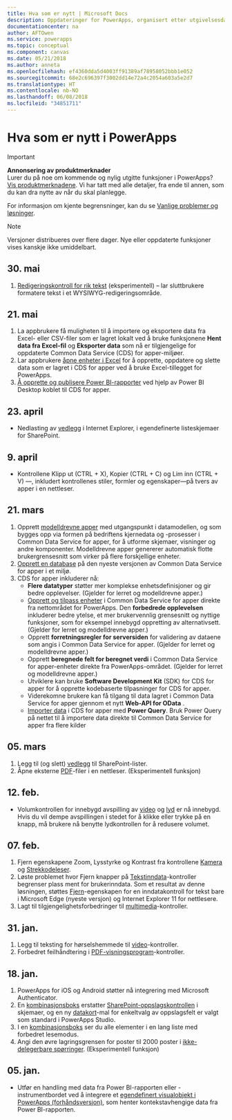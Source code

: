 ```yaml
---
title: Hva som er nytt | Microsoft Docs
description: Oppdateringer for PowerApps, organisert etter utgivelsesdato
documentationcenter: na
author: AFTOwen
ms.service: powerapps
ms.topic: conceptual
ms.component: canvas
ms.date: 05/21/2018
ms.author: anneta
ms.openlocfilehash: ef4360dda5d4003ff91389af78958052bbb1e052
ms.sourcegitcommit: 68e2c696397f3002dd14e72a4c2054a603a5e2d7
ms.translationtype: HT
ms.contentlocale: nb-NO
ms.lasthandoff: 06/08/2018
ms.locfileid: "34851711"
---
```

# <a name="whats-new-in-powerapps"></a>Hva som er nytt i PowerApps
> [!IMPORTANT]
> **Annonsering av produktmerknader**<br>
> Lurer du på noe om kommende og nylig utgitte funksjoner i PowerApps?<br>
[Vis produktmerknadene](https://docs.microsoft.com/en-us/business-applications-release-notes/april18/powerapps/overview). Vi har tatt med alle detaljer, fra ende til annen, som du kan dra nytte av når du skal planlegge.

For informasjon om kjente begrensninger, kan du se [Vanlige problemer og løsninger](common-issues-and-resolutions.md).

> [!NOTE]
> Versjoner distribueres over flere dager. Nye eller oppdaterte funksjoner vises kanskje ikke umiddelbart.

## <a name="may-30"></a>30. mai
1. [Redigeringskontroll for rik tekst](controls/control-richtexteditor.md) (eksperimentell) – lar sluttbrukere formatere tekst i et WYSIWYG-redigeringsområde. 

## <a name="may-21"></a>21. mai
1. La appbrukere få muligheten til å importere og eksportere data fra Excel- eller CSV-filer som er lagret lokalt ved å bruke funksjonene **Hent data fra Excel-fil** og **Eksporter data** som nå er tilgjengelige for oppdaterte Common Data Service (CDS) for apper-miljøer. 
1. Lar appbrukere [åpne enheter i Excel](../common-data-service/data-platform-excel-addin.md) for å opprette, oppdatere og slette data som er lagret i CDS for apper ved å bruke Excel-tillegget for PowerApps. 
1. [Å opprette og publisere Power BI-rapporter](../common-data-service/data-platform-powerbi-connector.md) ved hjelp av Power BI Desktop koblet til CDS for apper. 

## <a name="april-23"></a>23. april
* Nedlasting av [vedlegg](controls/control-attachments.md) i Internet Explorer, i egendefinerte listeskjemaer for SharePoint.

## <a name="april-9"></a>9. april
* Kontrollene Klipp ut (CTRL + X), Kopier (CTRL + C) og Lim inn (CTRL + V) &mdash;, inkludert kontrollenes stiler, formler og egenskaper&mdash;på tvers av apper i en nettleser.

## <a name="march-21"></a>21. mars
1. Opprett [modelldrevne apper](../model-driven-apps/model-driven-app-overview.md) med utgangspunkt i datamodellen, og som bygges opp via formen på bedriftens kjernedata og -prosesser i Common Data Service for apper, for å utforme skjemaer, visninger og andre komponenter. Modelldrevne apper genererer automatisk flotte brukergrensesnitt som virker på flere forskjellige enheter.
2. [Opprett en database](../../administrator/create-database.md) på den nyeste versjonen av Common Data Service for apper i et miljø.
3. CDS for apper inkluderer nå:
    - **Flere datatyper** støtter mer komplekse enhetsdefinisjoner og gir bedre opplevelser. (Gjelder for lerret og modelldrevne apper.)
    - [Opprett og tilpass enheter](../common-data-service/data-platform-create-entity.md) i Common Data Service for apper direkte fra nettområdet for PowerApps. Den **forbedrede opplevelsen** inkluderer bedre ytelse, et mer brukervennlig grensesnitt og nyttige funksjoner, som for eksempel innebygd oppretting av alternativsett. (Gjelder for lerret og modelldrevne apper.)
    - Opprett **forretningsregler for serversiden** for validering av dataene som angis i Common Data Service for apper. (Gjelder for lerret og modelldrevne apper.)
    - Opprett **beregnede felt for beregnet verdi** i Common Data Service for apper-enheter direkte fra PowerApps-området. (Gjelder for lerret og modelldrevne apper.)  
    - Utviklere kan bruke **Software Development Kit** (SDK) for CDS for apper for å opprette kodebaserte tilpasninger for CDS for apper.
    - Viderekomne brukere kan få tilgang til data lagret i Common Data Service for apper gjennom et nytt **Web-API for OData** .
    - [Importer data](../common-data-service/data-platform-cds-newentity-pq.md) i CDS for apper med **Power Query**. Bruk Power Query på nettet til å importere data direkte til Common Data Service for apper fra flere kilder

## <a name="march-5"></a>05. mars
1. Legg til (og slett) [vedlegg](controls/control-attachments.md) til SharePoint-lister.
2. Åpne eksterne [PDF](controls/control-pdf-viewer.md)-filer i en nettleser. (Eksperimentell funksjon)

## <a name="feb-12"></a>12. feb.
* Volumkontrollen for innebygd avspilling av [video](controls/control-audio-video.md) og [lyd](controls/control-audio-video.md) er nå innebygd. Hvis du vil dempe avspillingen i stedet for å klikke eller trykke på en knapp, må brukere nå benytte lydkontrollen for å redusere volumet.

## <a name="feb-7"></a>07. feb.
1. Fjern egenskapene Zoom, Lysstyrke og Kontrast fra kontrollene [Kamera](controls/control-camera.md) og [Strekkodeleser](controls/control-barcodescanner.md).
2. Løste problemet hvor Fjern knapper på [Tekstinndata](controls/control-text-input.md)-kontroller begrenser plass ment for brukerinndata. Som et resultat av denne løsningen, støttes [Fjern](controls/control-text-input.md#additional-properties)-egenskapen for en inndatakontroll for tekst bare i Microsoft Edge (nyeste versjon) og Internet Explorer 11 for nettlesere.
3. Lagt til tilgjengelighetsforbedringer til [multimedia](add-images-pictures-audio-video.md)-kontroller.

## <a name="jan-31"></a>31. jan.
1. Legg til teksting for hørselshemmede til [video](controls/control-audio-video.md)-kontroller.
2. Forbedret feilhåndtering i [PDF-visningsprogram](controls/control-pdf-viewer.md)-kontroller.

## <a name="jan-18"></a>18. jan.
1. PowerApps for iOS og Android støtter nå integrering med Microsoft Authenticator.
2. En [kombinasjonsboks](controls/control-combo-box.md) erstatter [SharePoint-oppslagskontrollen](sharepoint-lookup-fields.md) i skjemaer, og en ny [datakort](working-with-cards.md)-mal for enkeltvalg av oppslagsfelt er valgt som standard i PowerApps Studio.
3. I en [kombinasjonsboks](controls/control-combo-box.md) ser du alle elementer i en lang liste med forbedret lesemodus.
4. Angi den øvre lagringsgrensen for poster til 2000 poster i [ikke-delegerbare spørringer](delegation-overview.md#non-delegable-limits). (Eksperimentell funksjon)

## <a name="jan-5"></a>05. jan.
* Utfør en handling med data fra Power BI-rapporten eller -instrumentbordet ved å integrere et [egendefinert visualobjekt i PowerApps (forhåndsversjon)](https://powerapps.microsoft.com/blog/powerbi-powerapps-visual/), som henter kontekstavhengige data fra Power BI-rapporten.
